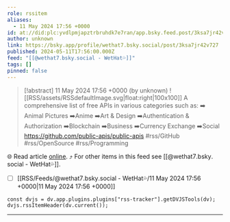 ```yaml
---
role: rssitem
aliases:
  - 11 May 2024 17:56 +0000
id: at://did:plc:yvdlpmjapztrbruhdk7e7ran/app.bsky.feed.post/3ksa7jr42v727
author: unknown
link: https://bsky.app/profile/wethat7.bsky.social/post/3ksa7jr42v727
published: 2024-05-11T17:56:00.000Z
feed: "[[@wethat7․bsky․social - WetHat💦]]"
tags: []
pinned: false
---
```


> [!abstract] 11 May 2024 17:56 +0000 (by unknown)
> ![[RSS/assets/RSSdefaultImage.svg|float:right|100x100]] A comprehensive list of free APIs in various categories such as: ➡️ Animal Pictures ➡️Anime ➡️Art & Design ➡️Authentication & Authorization ➡️Blockchain ➡️Business ➡️Currency Exchange ➡️Social https://github.com/public-apis/public-apis #rss/GitHub #rss/OpenSource #rss/Programming

🌐 Read article [online](https://bsky.app/profile/wethat7.bsky.social/post/3ksa7jr42v727). ⤴ For other items in this feed see [[@wethat7․bsky․social - WetHat💦]].

- [ ] [[RSS/Feeds/@wethat7․bsky․social - WetHat💦/11 May 2024 17꞉56 +0000|11 May 2024 17꞉56 +0000]]

~~~dataviewjs
const dvjs = dv.app.plugins.plugins["rss-tracker"].getDVJSTools(dv);
dvjs.rssItemHeader(dv.current());
~~~

- - -